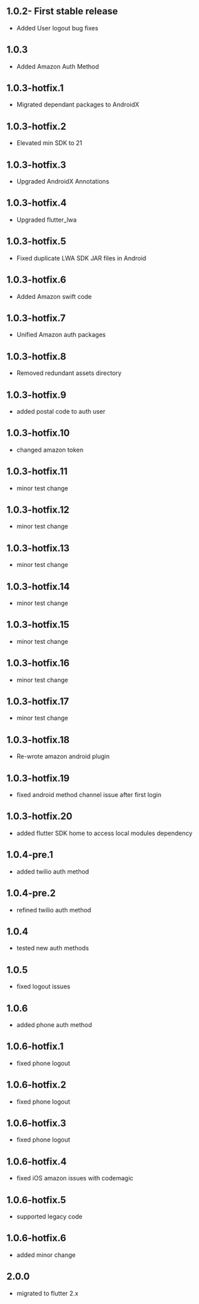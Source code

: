 ## 1.0.2- First stable release

* Added User logout bug fixes

## 1.0.3

* Added Amazon Auth Method

## 1.0.3-hotfix.1

* Migrated dependant packages to AndroidX

## 1.0.3-hotfix.2

* Elevated min SDK to 21

## 1.0.3-hotfix.3

* Upgraded AndroidX Annotations

## 1.0.3-hotfix.4

* Upgraded flutter_lwa

## 1.0.3-hotfix.5

* Fixed duplicate LWA SDK JAR files in Android

## 1.0.3-hotfix.6

* Added Amazon swift code

## 1.0.3-hotfix.7

* Unified Amazon auth packages

## 1.0.3-hotfix.8

* Removed redundant assets directory

## 1.0.3-hotfix.9

* added postal code to auth user

## 1.0.3-hotfix.10

* changed amazon token

## 1.0.3-hotfix.11

* minor test change

## 1.0.3-hotfix.12

* minor test change

## 1.0.3-hotfix.13

* minor test change

## 1.0.3-hotfix.14

* minor test change

## 1.0.3-hotfix.15

* minor test change

## 1.0.3-hotfix.16

* minor test change

## 1.0.3-hotfix.17

* minor test change

## 1.0.3-hotfix.18

* Re-wrote amazon android plugin

## 1.0.3-hotfix.19

* fixed android method channel issue after first login

## 1.0.3-hotfix.20

* added flutter SDK home to access local modules dependency

## 1.0.4-pre.1

* added twilio auth method

## 1.0.4-pre.2

* refined twilio auth method

## 1.0.4

* tested new auth methods

## 1.0.5

* fixed logout issues

## 1.0.6

* added phone auth method

## 1.0.6-hotfix.1

* fixed phone logout

## 1.0.6-hotfix.2

* fixed phone logout

## 1.0.6-hotfix.3

* fixed phone logout

## 1.0.6-hotfix.4

* fixed iOS amazon issues with codemagic

## 1.0.6-hotfix.5

* supported legacy code

## 1.0.6-hotfix.6

* added minor change

## 2.0.0

* migrated to flutter 2.x